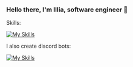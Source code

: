 ### Hello there, I'm Illia, software engineer 👋

Skills:

[![My Skills](https://skillicons.dev/icons?i=cs,cpp,c,py,html,css,js,ts,react,redux,angular,firebase,git,figma,ps)](https://skillicons.dev)

I also create discord bots:

[![My Skills](https://skillicons.dev/icons?i=discord,bots)](https://skillicons.dev)
